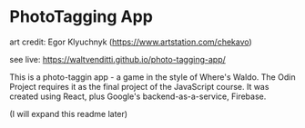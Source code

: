 PhotoTagging App
=================

art credit: Egor Klyuchnyk (https://www.artstation.com/chekavo) 

see live: https://waltvenditti.github.io/photo-tagging-app/

This is a photo-taggin app - a game in the style of Where's Waldo. The Odin Project requires it as the final project of the JavaScript course. It was created using React, plus Google's backend-as-a-service, Firebase. 

(I will expand this readme later)
